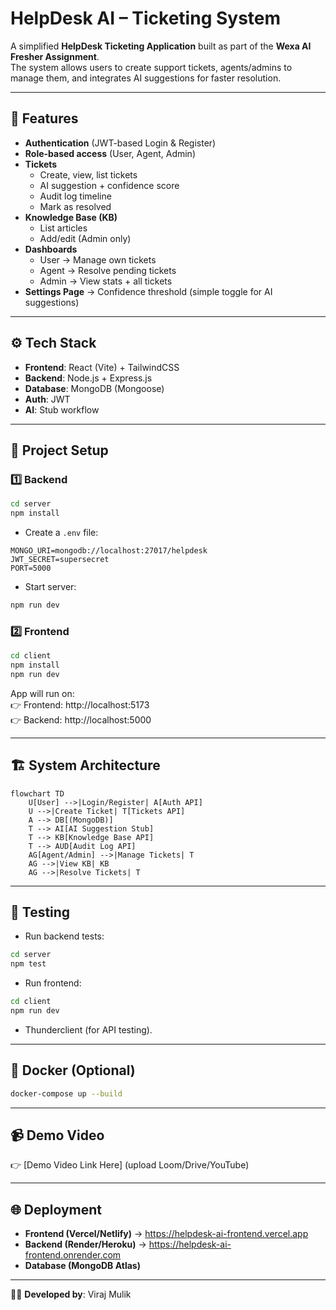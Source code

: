 # HelpDesk AI – Ticketing System

A simplified **HelpDesk Ticketing Application** built as part of the **Wexa AI Fresher Assignment**.  
The system allows users to create support tickets, agents/admins to manage them, and integrates AI suggestions for faster resolution.

---

## 📌 Features

- **Authentication** (JWT-based Login & Register)  
- **Role-based access** (User, Agent, Admin)  
- **Tickets**  
  - Create, view, list tickets  
  - AI suggestion + confidence score  
  - Audit log timeline  
  - Mark as resolved  
- **Knowledge Base (KB)**  
  - List articles  
  - Add/edit (Admin only)  
- **Dashboards**  
  - User → Manage own tickets  
  - Agent → Resolve pending tickets  
  - Admin → View stats + all tickets  
- **Settings Page** → Confidence threshold (simple toggle for AI suggestions)

---

## ⚙️ Tech Stack

- **Frontend**: React (Vite) + TailwindCSS  
- **Backend**: Node.js + Express.js  
- **Database**: MongoDB (Mongoose)  
- **Auth**: JWT  
- **AI**: Stub workflow 

---

## 🚀 Project Setup

### 1️⃣ Backend
```bash
cd server
npm install
```

- Create a `.env` file:
```env
MONGO_URI=mongodb://localhost:27017/helpdesk
JWT_SECRET=supersecret
PORT=5000
```

- Start server:
```bash
npm run dev
```

### 2️⃣ Frontend
```bash
cd client
npm install
npm run dev
```

App will run on:  
👉 Frontend: http://localhost:5173  
👉 Backend: http://localhost:5000  

---

## 🏗️ System Architecture

```mermaid
flowchart TD
    U[User] -->|Login/Register| A[Auth API]
    U -->|Create Ticket| T[Tickets API]
    A --> DB[(MongoDB)]
    T --> AI[AI Suggestion Stub]
    T --> KB[Knowledge Base API]
    T --> AUD[Audit Log API]
    AG[Agent/Admin] -->|Manage Tickets| T
    AG -->|View KB| KB
    AG -->|Resolve Tickets| T
```

---

## 🧪 Testing

- Run backend tests:
```bash
cd server
npm test
```

- Run frontend:
```bash
cd client
npm run dev
```

- Thunderclient  (for API testing).

---

## 🐳 Docker (Optional)

```bash
docker-compose up --build
```

---

## 📹 Demo Video

👉 [Demo Video Link Here] (upload Loom/Drive/YouTube)

---

## 🌐 Deployment

- **Frontend (Vercel/Netlify)** → https://helpdesk-ai-frontend.vercel.app
- **Backend (Render/Heroku)** → https://helpdesk-ai-frontend.onrender.com 
- **Database (MongoDB Atlas)**  

---

👨‍💻 **Developed by**: Viraj Mulik  

